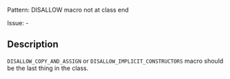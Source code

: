 Pattern: DISALLOW macro not at class end

Issue: -

## Description

`DISALLOW_COPY_AND_ASSIGN` or `DISALLOW_IMPLICIT_CONSTRUCTORS` macro should be the last thing in the class.
